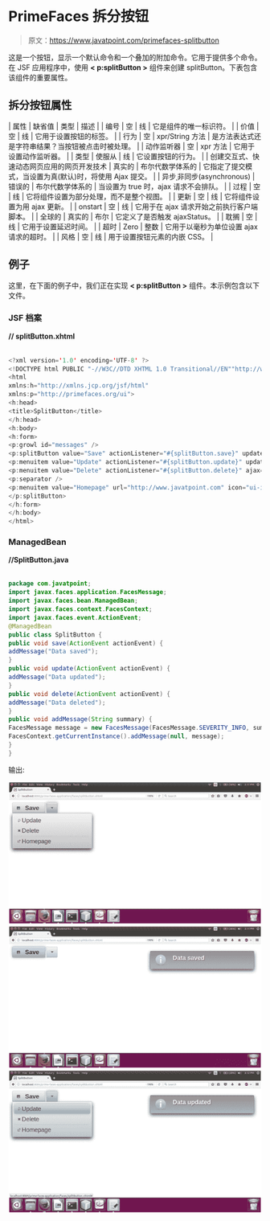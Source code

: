 # PrimeFaces 拆分按钮

> 原文：<https://www.javatpoint.com/primefaces-splitbutton>

这是一个按钮，显示一个默认命令和一个叠加的附加命令。它用于提供多个命令。在 JSF 应用程序中，使用 **< p:splitButton >** 组件来创建 splitButton。下表包含该组件的重要属性。

## 拆分按钮属性

| 属性 | 缺省值 | 类型 | 描述 |
| 编号 | 空 | 线 | 它是组件的唯一标识符。 |
| 价值 | 空 | 线 | 它用于设置按钮的标签。 |
| 行为 | 空 | xpr/String 方法 | 是方法表达式还是字符串结果？当按钮被点击时被处理。 |
| 动作监听器 | 空 | xpr 方法 | 它用于设置动作监听器。 |
| 类型 | 使服从 | 线 | 它设置按钮的行为。 |
| 创建交互式、快速动态网页应用的网页开发技术 | 真实的 | 布尔代数学体系的 | 它指定了提交模式，当设置为真(默认)时，将使用 Ajax 提交。 |
| 异步ˌ非同步(asynchronous) | 错误的 | 布尔代数学体系的 | 当设置为 true 时，ajax 请求不会排队。 |
| 过程 | 空 | 线 | 它将组件设置为部分处理，而不是整个视图。 |
| 更新 | 空 | 线 | 它将组件设置为用 ajax 更新。 |
| onstart | 空 | 线 | 它用于在 ajax 请求开始之前执行客户端脚本。 |
| 全球的 | 真实的 | 布尔 | 它定义了是否触发 ajaxStatus。 |
| 耽搁 | 空 | 线 | 它用于设置延迟时间。 |
| 超时 | Zero | 整数 | 它用于以毫秒为单位设置 ajax 请求的超时。 |
| 风格 | 空 | 线 | 用于设置按钮元素的内嵌 CSS。 |

## 例子

这里，在下面的例子中，我们正在实现 **< p:splitButton >** 组件。本示例包含以下文件。

### JSF 档案

**// splitButton.xhtml**

```java

<?xml version='1.0' encoding='UTF-8' ?>
<!DOCTYPE html PUBLIC "-//W3C//DTD XHTML 1.0 Transitional//EN""http://www.w3.org/TR/xhtml1/DTD/xhtml1-transitional.dtd">
<html 
xmlns:h="http://xmlns.jcp.org/jsf/html"
xmlns:p="http://primefaces.org/ui">
<h:head>
<title>SplitButton</title>
</h:head>
<h:body>
<h:form>
<p:growl id="messages" />
<p:splitButton value="Save" actionListener="#{splitButton.save}" update="messages" icon="ui-icon-disk">
<p:menuitem value="Update" actionListener="#{splitButton.update}" update="messages" icon="ui-icon-arrowrefresh-1-w" />
<p:menuitem value="Delete" actionListener="#{splitButton.delete}" ajax="false" icon="ui-icon-close" />
<p:separator />
<p:menuitem value="Homepage" url="http://www.javatpoint.com" icon="ui-icon-extlink" />
</p:splitButton>
</h:form>
</h:body>
</html>

```

### ManagedBean

**//SplitButton.java**

```java

package com.javatpoint;
import javax.faces.application.FacesMessage;
import javax.faces.bean.ManagedBean;
import javax.faces.context.FacesContext;
import javax.faces.event.ActionEvent;
@ManagedBean
public class SplitButton {
public void save(ActionEvent actionEvent) {
addMessage("Data saved");
}
public void update(ActionEvent actionEvent) {
addMessage("Data updated");
}
public void delete(ActionEvent actionEvent) {
addMessage("Data deleted");
}
public void addMessage(String summary) {
FacesMessage message = new FacesMessage(FacesMessage.SEVERITY_INFO, summary,  null);
FacesContext.getCurrentInstance().addMessage(null, message);
}
}

```

输出:

![PrimeFaces SplitButton 1](img/94e22ee7ee89b8a67b3c618b86a598d7.png)
![PrimeFaces SplitButton 2](img/e4dfa628d34654be6bc76b6dd343b738.png)
![PrimeFaces SplitButton 3](img/d87597cfaef79455808dc4ce308e0b60.png)